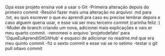 Opa esse projeto ensina voê a usar o Git
-Primeira alteração depois do primeiro commit
-Resolvi fazer mais uma alteração no arquivoi .md para .txt, eu quis escrever o
que eu aprendi pra caso eu precise lembrar depois e caso alguem queria usar,
e esse vai ser meu terceiro commit (carinha feliz :)
-Mudei de branch criando um nova, adicionei mais explicações e vais er meu quarto commit.
-renomeei o arquivo 'projetodefato' para 'OqueEuAprendiGitGitHub' e esqueci de adicionar no readme.md que era meu quinto commit
-fiz o sexto commit e esse vai se ro setimo
-testar o git pull oitavo commit
